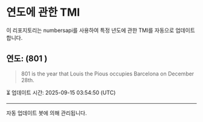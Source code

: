 
# 연도에 관한 TMI

이 리포지토리는 numbersapi를 사용하여 특정 년도에 관한 TMI를 자동으로 업데이트합니다.

## 연도: (801 )
> 801 is the year that Louis the Pious occupies Barcelona on December 28th.

⏳ 업데이트 시간: 2025-09-15 03:54:50 (UTC)

---
자동 업데이트 봇에 의해 관리됩니다.
